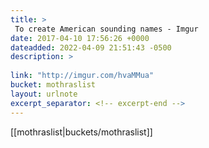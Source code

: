 ```yaml
---
title: > 
 To create American sounding names - Imgur
date: 2017-04-10 17:56:26 +0000
dateadded: 2022-04-09 21:51:43 -0500
description: > 
 
link: "http://imgur.com/hvaMMua"
bucket: mothraslist
layout: urlnote
excerpt_separator: <!-- excerpt-end -->
--- 
```

 <!-- excerpt-end -->[[mothraslist|buckets/mothraslist]]
